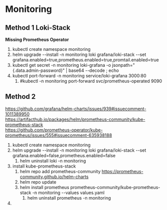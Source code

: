 # Monitoring
## Method 1 Loki-Stack
**Missing Prometheus Operator**

1. kubectl create namespace monitoring
2. helm upgrade --install -n monitoring loki grafana/loki-stack --set grafana.enabled=true,prometheus.enabled=true,promtail.enabled=true
3. kubectl get secret -n monitoring loki-grafana -o jsonpath="{.data.admin-password}" | base64 --decode ; echo
4. kubectl port-forward -n monitoring service/loki-grafana 3000:80
   1. #kubectl -n monitoring port-forward svc/prometheus-operated 9090

## Method 2

https://github.com/grafana/helm-charts/issues/939#issuecomment-1011389950 <br>
https://artifacthub.io/packages/helm/prometheus-community/kube-prometheus-stack <br>
https://github.com/prometheus-operator/kube-prometheus/issues/555#issuecomment-635938188 <br>
1. kubectl create namespace monitoring
2. helm upgrade --install -n monitoring loki grafana/loki-stack --set grafana.enabled=false,prometheus.enabled=false
   1. helm uninstall loki -n monitoring
3. install kube-prometheus-stack
   1. helm repo add prometheus-community https://prometheus-community.github.io/helm-charts
   2. helm repo update
   3. helm install prometheus prometheus-community/kube-prometheus-stack -n monitoring --values values.yaml
      1. helm uninstall prometheus -n monitoring
4. 